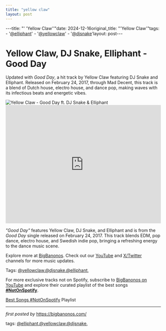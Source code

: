 ```yaml
---
title: "yellow claw"
layout: post
---
```

---title: "' 'Yellow Claw''"date: 2024-12-16original_title: "'Yellow Claw'"tags:  - '[@elliphant](/tags/elliphant/)'  - '[@yellowclaw](/tags/yellowclaw/)'  - '[@djsnake](/tags/djsnake/)'layout: post---<!-- Title of the Post --><h1 >Yellow Claw, DJ Snake, Elliphant - Good Day</h1> <!-- Introductory Text --><p >Updated with *Good Day*, a hit track by Yellow Claw featuring DJ Snake and Elliphant. Released on February 24, 2017, through Mad Decent, this track is a blend of Dutch house, electro house, and dance pop, making waves with its infectious beats and energetic vibes.</p> <!-- Featured Image --><div > <img src="https://scandipop.co.uk/wp-content/uploads/2017/02/elliphantgoodday.jpg" alt="Yellow Claw - Good Day ft. DJ Snake & Elliphant" /></div> <!-- YouTube Video Embed --><div > <iframe width="100%" height="385" src="https://www.youtube.com/embed/RyMqplmQ_fE" title="Yellow Claw - Good Day ft. DJ Snake & Elliphant [OFFICIAL MUSIC VIDEO]" frameborder="0" allow="accelerometer; autoplay; clipboard-write; encrypted-media; gyroscope; picture-in-picture; web-share" referrerpolicy="strict-origin-when-cross-origin" allowfullscreen></iframe></div> <!-- Song Information --><div > <p><em>"Good Day"</em> features Yellow Claw, DJ Snake, and Elliphant and is from the *Good Day* single released on February 24, 2017. This track blends EDM, pop dance, electro house, and Swedish indie pop, bringing a refreshing energy to the dance music scene.</p></div> <!-- Footer Links --><div > <p>Explore more at <a href="https://bigbanonos.com/" target="_blank">BigBanonos</a>. Check out our <a href="https://www.youtube.com/[@BigBanonos](/tags/BigBanonos/)" target="_blank">YouTube</a> and <a href="https://x.com/bigbanonos" target="_blank">X/Twitter</a> channels for more music updates.</p></div> <!-- Tags --><p >Tags: [@yellowclaw](/tags/yellowclaw/),[@djsnake](/tags/djsnake/),[@elliphant](/tags/elliphant/),</p><!--Subscribe and Playlist Links--><div>    <p>For more exclusive tracks not on Spotify, subscribe to <a href="https://www.youtube.com/[@BigBanonos](/tags/BigBanonos/)" target="_blank">BigBanonos on YouTube</a> and explore their curated playlist of the best songs <strong>[#NotOnSpotify](/tags/NotOnSpotify/)</strong>.</p>    <p><a href="https://www.youtube.com/playlist?list=PLtuNtuTatqI0kFahUCbtbfenC_ET5O_tr" target="_blank">Best Songs [#NotOnSpotify](/tags/NotOnSpotify/) Playlist<br /></a></p></div><hr /><p><em>first posted by</em> <a href="https://bigbanonos.com/" rel="noopener" target="_new">https://bigbanonos.com/</a></p><p>tags: [@elliphant](/tags/elliphant/),[@yellowclaw](/tags/yellowclaw/),[@djsnake](/tags/djsnake/),</p>